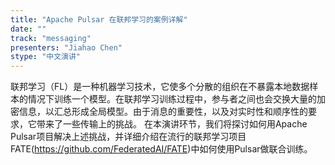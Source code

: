 ```yaml
---
title: "Apache Pulsar 在联邦学习的案例详解"
date: "" 
track: "messaging"
presenters: "Jiahao Chen"
stype: "中文演讲"
---
```

联邦学习（FL）是一种机器学习技术，它使多个分散的组织在不暴露本地数据样本的情况下训练一个模型。在联邦学习训练过程中，参与者之间也会交换大量的加密信息，以汇总形成全局模型。由于消息的重要性，以及对实时性和顺序性的要求，它带来了一些传输上的挑战。
在本演讲环节，我们将探讨如何用Apache Pulsar项目解决上述挑战，并详细介绍在流行的联邦学习项目FATE(https://github.com/FederatedAI/FATE)中如何使用Pulsar做联合训练。